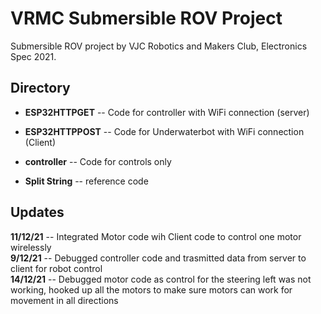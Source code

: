 # VRMC Submersible ROV Project
Submersible ROV project by VJC Robotics and Makers Club, Electronics Spec 2021.

## Directory
- **ESP32HTTPGET** -- Code for controller with WiFi connection (server)
 
- **ESP32HTTPPOST** -- Code for Underwaterbot with WiFi connection (Client)
 
- **controller** -- Code for controls only

- **Split String** -- reference code 

## Updates
**11/12/21** -- Integrated Motor code wih Client code to control one motor wirelessly <br/>
**9/12/21** -- Debugged controller code and trasmitted data from server to client for robot control <br/>
**14/12/21** -- Debugged motor code as control for the steering left was not working, hooked up all the motors to make sure motors can work for movement in all directions
